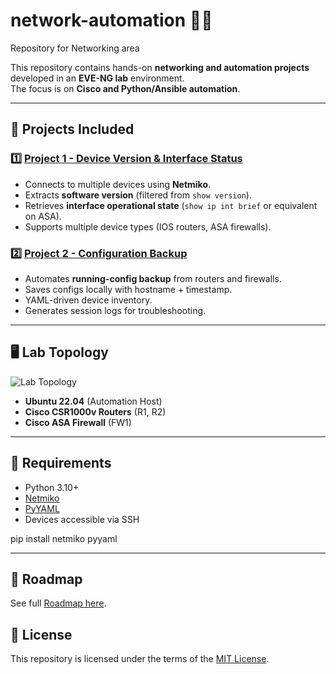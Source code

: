 # network-automation 🔧🌐
Repository for Networking area

This repository contains hands-on **networking and automation projects** developed in an **EVE-NG lab** environment.  
The focus is on **Cisco and Python/Ansible automation**.  

---

## 📌 Projects Included

### 1️⃣ [Project 1 - Device Version & Interface Status](./Project1_Device_Version_Interface/README.md)
- Connects to multiple devices using **Netmiko**.  
- Extracts **software version** (filtered from `show version`).  
- Retrieves **interface operational state** (`show ip int brief` or equivalent on ASA).  
- Supports multiple device types (IOS routers, ASA firewalls).  

### 2️⃣ [Project 2 - Configuration Backup](./Project2_Backup_Configs/README.md)
- Automates **running-config backup** from routers and firewalls.  
- Saves configs locally with hostname + timestamp.  
- YAML-driven device inventory.  
- Generates session logs for troubleshooting.  

---

## 🖥️ Lab Topology

![Lab Topology](./docs/topology.png)

- **Ubuntu 22.04** (Automation Host)  
- **Cisco CSR1000v Routers** (R1, R2)  
- **Cisco ASA Firewall** (FW1)  

---

## 🚀 Requirements

- Python 3.10+  
- [Netmiko](https://github.com/ktbyers/netmiko)  
- [PyYAML](https://pyyaml.org/wiki/PyYAMLDocumentation)  
- Devices accessible via SSH  


pip install netmiko pyyaml


---

## 📅 Roadmap
See full [Roadmap here](./ROADMAP.md).

## 📄 License
This repository is licensed under the terms of the [MIT License](./LICENSE).
